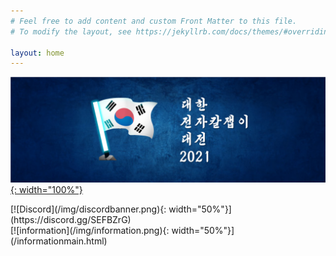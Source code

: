 ```yaml
---
# Feel free to add content and custom Front Matter to this file.
# To modify the layout, see https://jekyllrb.com/docs/themes/#overriding-theme-defaults

layout: home
---
```



[![KBL2021](./img/banner2021kor.png){: width="100%"}](/2021/05/17/Korea-BeatSaber-League-2021.html)

<div style="float:left;">
[![Discord](/img/discordbanner.png){: width="50%"}](https://discord.gg/SEFBZrG)
</div>
<div style="float:left;">
[![information](/img/information.png){: width="50%"}](/informationmain.html)
</div>

